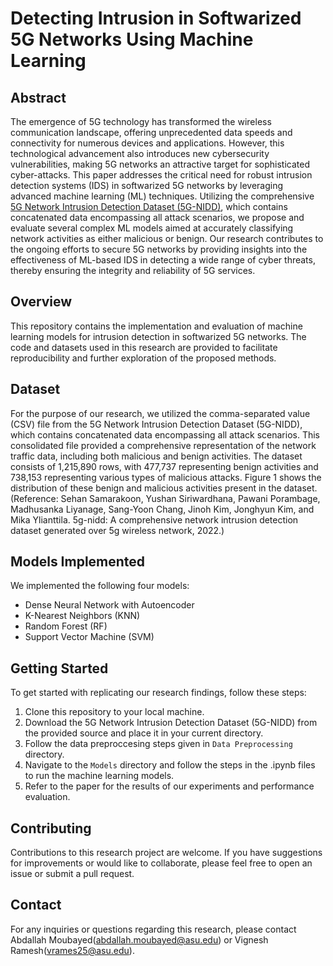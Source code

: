 # Detecting Intrusion in Softwarized 5G Networks Using Machine Learning

## Abstract
The emergence of 5G technology has transformed the wireless communication landscape, offering unprecedented data speeds and connectivity for numerous devices and applications. However, this technological advancement also introduces new cybersecurity vulnerabilities, making 5G networks an attractive target for sophisticated cyber-attacks. This paper addresses the critical need for robust intrusion detection systems (IDS) in softwarized 5G networks by leveraging advanced machine learning (ML) techniques. Utilizing the comprehensive [5G Network Intrusion Detection Dataset (5G-NIDD)](https://ieee-dataport.org/open-access/5g-nidd-comprehensive-network-intrusion-detection-dataset-generated-over-5g-wireless), which contains concatenated data encompassing all attack scenarios, we propose and evaluate several complex ML models aimed at accurately classifying network activities as either malicious or benign. Our research contributes to the ongoing efforts to secure 5G networks by providing insights into the effectiveness of ML-based IDS in detecting a wide range of cyber threats, thereby ensuring the integrity and reliability of 5G services.

## Overview
This repository contains the implementation and evaluation of machine learning models for intrusion detection in softwarized 5G networks. The code and datasets used in this research are provided to facilitate reproducibility and further exploration of the proposed methods.

## Dataset
For the purpose of our research, we utilized the comma-separated value (CSV) file from the 5G Network Intrusion Detection Dataset (5G-NIDD), which contains concatenated data encompassing all attack scenarios. This consolidated file provided a comprehensive representation of the network traffic data, including both malicious and benign activities. The dataset consists of 1,215,890 rows, with 477,737 representing benign activities and 738,153 representing various types of malicious attacks. Figure 1 shows the distribution of these benign and malicious activities present in the dataset. (Reference: Sehan Samarakoon, Yushan Siriwardhana, Pawani Porambage, Madhusanka Liyanage, Sang-Yoon Chang, Jinoh Kim, Jonghyun Kim, and Mika Ylianttila. 5g-nidd: A comprehensive network intrusion detection dataset generated over 5g wireless network, 2022.)

## Models Implemented
We implemented the following four models:
- Dense Neural Network with Autoencoder
- K-Nearest Neighbors (KNN)
- Random Forest (RF)
- Support Vector Machine (SVM)

## Getting Started
To get started with replicating our research findings, follow these steps:

1. Clone this repository to your local machine.
2. Download the 5G Network Intrusion Detection Dataset (5G-NIDD) from the provided source and place it in your current directory.
3. Follow the data preproccesing steps given in `Data Preprocessing` directory.
4. Navigate to the `Models` directory and follow the steps in the .ipynb files to run the machine learning models.
5. Refer to the paper for the results of our experiments and performance evaluation.

## Contributing
Contributions to this research project are welcome. If you have suggestions for improvements or would like to collaborate, please feel free to open an issue or submit a pull request.

## Contact
For any inquiries or questions regarding this research, please contact Abdallah Moubayed(abdallah.moubayed@asu.edu) or Vignesh Ramesh(vrames25@asu.edu).
